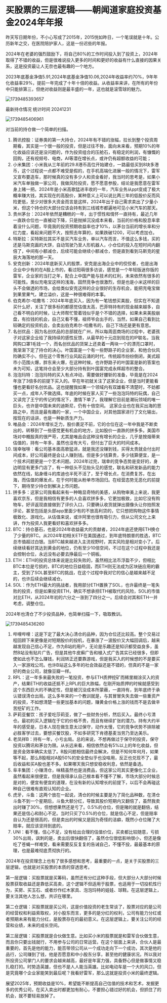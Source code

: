 # 

# 买股票的三层逻辑——朝闻道家庭投资基金2024年年报


昨天写日期年份，不小心写成了2015年，2015恍如昨日，一个笔误就是十年。公历新年之交，在医院陪护家人，这是一份迟些的年报。

2024年在老婆的强烈鼓励下，将自己80%的工作时间投入到了投资上，2024年取得了不错的收益，但是很难说投入更多的时间和更好的收益有什么直接的因果关系，这是投资最让人无奈也最有趣的一个地方。

2023年底基金净值5.91,2024年底基金净值10.06,2024年收益率约70%，9年年化收益率29%，提前一年完成了十年十倍的收益。从收益率来讲，在所有的年份中只能排第三，但绝对收益则是最丰盛的一年，这也就是滚雪球的魅力。

![1739485393657](image/report-2024/1739485393657.png)

最新持仓情况 统计时间 20241231

![1739485406961](image/report-2024/1739485406961.png)

对当前的持仓做一个简单的扫描。

1. 腾讯控股：证券类的第一大持仓，2024年有不错的涨幅，拉长到整个投资周期看，其实是一个很一般的投资，但是过往不咎，面向未来看，预期10%的年化收益应该还是没问题的，作为投资组合的压舱石，有稳定的利润，有慷慨的回购，还有视频号、电商，AI等潜在增长点，或许仍有超额收益的可能；
2. 小米集团：小米我从三年前的29.8港币高位开始建仓，一路最低买到8块多港币，这个过程说一点都不难受是假的，在手机高端化进展一般的情况下，雷军又宣布要造车，那时候真的没有多少人和资金看好，我当时的思考是，如果小米汽车单独做一家公司，我做风险投资，愿不愿意参股，结论是我愿意在雷军身上赌一把。2024年是小米高歌猛进丰收的一年，汽车业务从ppt变成了极大概率赚大钱，其实现在的高股价，某种意义上可以说比两三年的低股价反而风险更低，至少对很多大资金而言是这样，2024年出于自己需求卖出了少量小米，但这个持仓的大部分应该会持有到三线城市都遍地可见小米汽车的那天。
3. 贵州茅台：2024年依然是糟糕的一年，出于惯性和情怀一直持有，最近几年一直跌仓位也一直被动下降，只是抛掉沉没成本来看，当前的价格和股息率拿着没什么问题，毕竟我的投资预期收益率也才10%，以茅台当前的增长率和分红力度，看起来问题不大，按照去年算的，如果跌破1200，可以考虑加仓。
4. 特斯拉：买特斯拉其实不是买汽车业务，单以汽车而言，不值这么多钱，买的还是马斯克画的大饼，自动驾驶乃至人形机器人，小仓位的投入在短时间内翻倍了，中间有小额减仓，后续可能会继续小额减仓，但是直到看到马斯克的星辰大海落地的那一天。
5. 安克创新：2024年底新买入的股票，安克是出海企业中的佼佼者，也是出海企业中少有的在A股上市的，看过阳萌很多访谈，感觉是一个年轻版迷你版的雷军，企业家的当打之年，配合上中国产能与技术的红利，未来依然有很多的可能性。类似充电宝这样的浅海，固然竞争也很激烈，但是也是小米这样的巨头不会做透的市场，会给类似安克这样的企业很好的生存机会，能把充电宝做到果里果气，建立溢价，这是一种很难得的本事。
6. 伯克希尔-哈撒韦：2024年年底买入，因为有一笔钱想买美股，但实在不知道买什么好，关注了很多标的都感觉估值太高，巴菲特持有的现金越来越多，自己看不明白的时候，让大师帮忙管着钱似乎是个不错的选择，如果未来美股崩盘，有捡钱的机会，自己又看不懂，祖师爷会出手的，当然，如果自己看到比较确定的投资机会，会卖出伯克希尔-哈撒韦的，自己下场还是更有意思。
7. 名创优品：因为名创优品的总部就在广州，所以每周逛商场的过程中，老婆孩子对这家企业给了我持续的感性反馈，从最早的十元店到现在的IP联名，当我网购口罩1毛钱一个，而名创优品的货架上还卖着一两块一个的漂亮口罩时，我渐渐下定了持仓的决心。叶国富是一个有一些野路子的企业家，和他合伙风险确实不小，但在这个零售行业风起云涌的时代，传统超市纷纷倒闭，美式超市小范围火爆，胖东来火爆，在这种时候，也许野路子的叶国富是新的答案也未为可知，这笔持仓会至少大部分持有到叶国富完成永辉超市的整合。
8. 泡泡玛特：泡泡玛特的买入有点冲动，需要做好腰斩的准备，毕竟是在2024年涨了3倍多的前提下买入的。早在年初就关注了这家企业，但是当时更能看懂也更看好名创优品。这也提醒我如果一个领域内有双雄看不清楚时，不妨都买一点，成年人不做选择。年底的时候在家人买了一些泡泡玛特的玩偶，自己又读完了王宁的传记的情况下，激情下单了。我理解它目前是潮玩领域的唯一巨头，也许是中国未来的迪斯尼，仍有十倍空间。 这家企业也在我买出海的思路之中，而且是最有趣的一家，一个中国企业，对其他国家进行了文化输出，按现在的话讲，也是一种新质生产力。
9. 唯品会：2024年增长乏力，股价裹足不前，它的仓位在这一年中我是不断卖出的，转移到了一些感觉更有机会的地方，比如股价一直跌的拼多多。美国市场对中概股真的很严苛，尤其是唯品会这种没有增长的企业，几乎是按烟蒂来估值的，持有一年多，虽然也没有大亏，但付出了巨大的时间成本。
10. 瑞幸咖啡：看公司基本面高歌猛进，就是我还没赚到钱，买得太贵就会付出时间成本，好公司最终是会让人赚到钱。但是多少钱算贵，多少钱算便宜，是一个技术问题更是一个艺术问题。2024年过完，瑞幸的竞争态势是变好的，身边明显有更多门店了，有一种低头不见抬头见的感觉，联名和研发新品的能力依然在线，贴身缠斗的库迪也半死不活了，至于增长点，在消费复苏，在出海，而估值的爆发点，在于何时能从粉单市场回归。在经营态势无恶化的前提下，期待至少持仓到解决上市问题。
11. 拼多多：这家公司我看起来有一种略显奇特的美感，从购物审美上来说，我更喜欢京东，但是我相信有更多的人会喜欢拼多多，它更加极致，比如它没有购物车，好评返现直接做到了评价入口，只要确认收货就弹出摄像头让你拍照发评论，甚至包括是头部app里面少有的不放高利贷的，它只想把购物这件事情极致化、游戏化。从估值来说，或许阿里也很有吸引力，但从公司文化上来讲，作为投资人我更看好和喜欢拼多多。
12. BTC：持仓基石，也是2024年收益最大的贡献者，2024年底还使用ETH换仓了少量的BTC。从2024年初相关ETF在美国通过，到年底特朗普的胜选，BTC总市值超过白银。当BTC越来越进入主流视野时，其实风险是相对变小了。后续继续看好其达到黄金的地位，仍有至少10倍空间，不过在这个过程中我还是会控制仓位，永远没有必要去挣最后一个铜板。
13. ETH：ETH的投资总体来说是比较失败的，虽然相比法币浮盈不少，但相比BTC本位是亏损的，BTC的地位日益稳固，而ETH则无法成为区块链应用的霸主，受到了SOL甚至BTC的挑战，在这个过程中我对它的信心是越来越不足的，也许后续会继续减仓。
14. SOL：作为ETH最大的挑战者，我用部分ETH置换了SOL，也许最终是一笔失败的投资，但是如果投资ETH，确实不想承担ETH被取代的风险，SOL的市值对比ETH，从2024年初的六分之一涨到了四分之一。后续会对其和ETH一并考虑，调整仓位。

2024年也清仓了不少投资品种，也简单扫描一下，吸取教训。

![1739485436260](image/report-2024/1739485436260.png)

1. 哔哩哔哩：这是下定了最大决心清仓的品种，因为仓位还比较高。整个交易过程回顾下来更像是对短期股价的投机，在暴涨了一波股价又大幅回调后，越来越发现自己信心不足，作为B站的用户，无论是乐趣还是知识都受益良多，虽然B站没有贴片广告，但是其他牛皮癣广告和植入式广告其实已经很多，但即使如此也不怎么赚钱，利润转正还要靠游戏，但是我买入的时候想的不是要买入一家游戏公司。也许B站这么多年的社会效益还是不错的，但真的不是一家好的商业公司，就像豆瓣一样。
2. RPL：这一年多来最失败的一笔投资，参与ETH质押挖矿而稀里糊涂买入的资产，结果ETH的收益还抵不上RPL的巨大跌幅，在刚开始质押的时候就感受到这个东西巨大的不确定性，但是被沉没成本所蒙蔽，一直持有，到年底终于承认错误清仓出局。这么多年来的一个教训就是，与其冒冒失失去做一些重资产的投资，不如想清楚一些更加基本的问题，赚黄金价格上涨的钱而不是去做辛苦挖矿的工作。
3. 萨莉亚餐饮：孩子爱吃莎莉亚，做了一些财务分析，然后买入。最终小亏清仓。最初的买入逻辑在于它的价格不贵，而且有继续扩张的潜力。持有大约半年的感受是，日本人现在做生意太过保守，动作太慢，它的竞争优势不排除被必胜客学过去，要想买餐饮股，不如多研究下肯德基麦当劳乃至达美乐。
4. 老凤祥B：持有一年，小亏出局。总的来说，不想再做过于保守的投资，保守投资以腾讯和茅台为限。从长远来看，相信依然会有5%以上的年化收益，但是资金效率确实太低了。B股问题相信最终会解决，但是不知何年何月，如果等不起，那么B股相对A股50%的安全垫似乎也没啥用，反正也兑现不了，最后收益和买A股也差不多。如果哪天我只想安稳收利息，依然是备选。
5. 阜丰集团：小赚清仓，味精虽然也是消费品，但这家公司其实更像化工企业，虽然看起来很便宜，但是我得承认自己根本看不懂不了解，市场大部分时候总是对的，便宜有便宜的道理，在没有新的认知增长的前提下，以后不会再碰这种自己很难有直观认知的企业。
6. 虎牙，斗鱼：这两个放在一起说，清仓的时候主要是为了简化品种数，在清仓斗鱼不到一个星期后，斗鱼大额分红，导致其股价短期内又翻倍了，虽然我卖出时赚了30%，但想想果然还是亏了。0.5%的仓位，但是赌的就是翻倍，结果还是信心和耐心不足。当时只买了0.5%的仓位，就是信心不足，但是赔率自认为还是很高的，但是卖出的时候又是因为奇怪的洁癖，既然小仓位赌了大赔率，就应该坚持到底的。
7. UNI：看不懂，信心不足，没有给出合理的估值价位，买卖都比较随意，亏损30%出局，讽刺的是，卖出后很快翻倍了，虽然仓位很低影响很小，但还是像吃了苍蝇一样难受，看来需要反反复复的告诫自己，不懂不投，最最基本的原理，也是最难彻底贯彻执行的。

2024年在投资理念上也有了很多感想和思考，最重要的一点，是关于买股票的三层逻辑，也就是对买股票的本质的穿透思考。

第一层逻辑：买股票就是买筹码，虽然还有分红这种手段，但大部分人大部分时候股票获取收益还是靠低买高卖，这个逻辑不但适用于股票，也适用于一切投机性行为，买房、买玉石、或者炒作红木家具、泡泡玛特的娃娃、球鞋。在这层逻辑上，要关注其他人怎么想，共识在哪里。

第二仓逻辑：买股票就是买公司，这是价值投资的老生常谈了，股票对应的是公司的经营权和利益索取权，对小股东而言，更多的是分红的权利，公司有能力分红或者预期未来有能力分红，是股票存在的最初意义。在这层逻辑上，要关注公司的经营和业绩，未来的成长空间。

第三层逻辑：买股票就是合伙做生意。比如买小米的股票就是和雷军合伙做生意，而且你只要出钱就行，不用参与公司的日常运营。在这个层面上来讲，合伙人是最重要的，首先是他的能力，能否带领公司从一个成功走向下一个成功，其次是他的品行，公司赚到了钱，他是否愿意和中小股东分享，甚至他的健康状况。所以我对所投资公司掌门人的要求会越来越高，最好是年富力强，具备野心但是做事情又稳扎稳打的。时势造英雄，但也不是人人能当英雄。比如电动车是一个大的风口，但是究竟哪个企业家能笑到最后呢？我看好雷军，那么这就是投资小米的最终逻辑。

展望2025年，预期收益是10%，希望能不断提高自己估值的技术和艺术，发掘更多的优秀公司，在买入卖出时都更加有耐心，不要担心错过好的机会，但抓住了的机会，就不要轻易放掉了。

